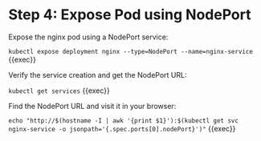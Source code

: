 # Step 4: Expose Pod using NodePort

Expose the nginx pod using a NodePort service:

`kubectl expose deployment nginx --type=NodePort --name=nginx-service` {{exec}}

Verify the service creation and get the NodePort URL:

`kubectl get services` {{exec}}

Find the NodePort URL and visit it in your browser:

`echo "http://$(hostname -I | awk '{print $1}'):$(kubectl get svc nginx-service -o jsonpath='{.spec.ports[0].nodePort}')"` {{exec}}
